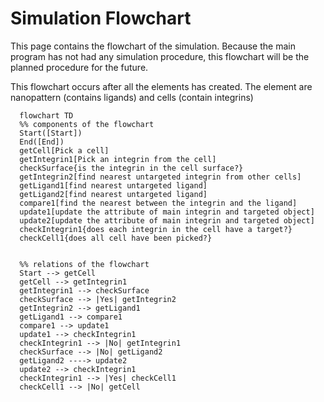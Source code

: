 # Simulation Flowchart

This page contains the flowchart of the simulation. Because the main program has not had any simulation procedure, 
this flowchart will be the planned procedure for the future.


This flowchart occurs after all the elements has created. The element are nanopattern (contains ligands) and 
cells (contain integrins)

```mermaid
  flowchart TD
  %% components of the flowchart
  Start([Start]) 
  End([End])
  getCell[Pick a cell]
  getIntegrin1[Pick an integrin from the cell]
  checkSurface{is the integrin in the cell surface?}
  getIntegrin2[find nearest untargeted integrin from other cells]
  getLigand1[find nearest untargeted ligand]
  getLigand2[find nearest untargeted ligand]
  compare1[find the nearest between the integrin and the ligand]
  update1[update the attribute of main integrin and targeted object]
  update2[update the attribute of main integrin and targeted object]
  checkIntegrin1{does each integrin in the cell have a target?}
  checkCell1{does all cell have been picked?}
  
  
  %% relations of the flowchart
  Start --> getCell
  getCell --> getIntegrin1
  getIntegrin1 --> checkSurface
  checkSurface --> |Yes| getIntegrin2
  getIntegrin2 --> getLigand1
  getLigand1 --> compare1
  compare1 --> update1
  update1 --> checkIntegrin1
  checkIntegrin1 --> |No| getIntegrin1
  checkSurface --> |No| getLigand2
  getLigand2 ----> update2
  update2 --> checkIntegrin1
  checkIntegrin1 --> |Yes| checkCell1
  checkCell1 --> |No| getCell
  
  
  
  
  
```
